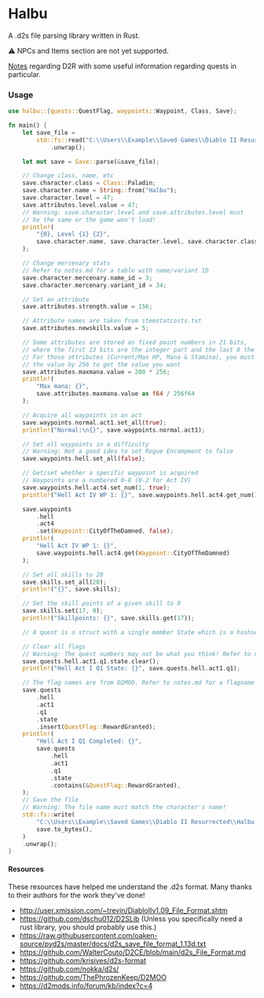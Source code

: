 # Halbu

A .d2s file parsing library written in Rust.

⚠ NPCs and Items section are not yet supported.

[Notes](./notes.md) regarding D2R with some useful information regarding quests in particular.

### Usage

```rs
use halbu::{quests::QuestFlag, waypoints::Waypoint, Class, Save};

fn main() {
    let save_file =
        std::fs::read("C:\\Users\\Example\\Saved Games\\Diablo II Resurrected\\Jamella.d2s")
            .unwrap();

    let mut save = Save::parse(&save_file);

    // Change class, name, etc
    save.character.class = Class::Paladin;
    save.character.name = String::from("Halbu");
    save.character.level = 47;
    save.attributes.level.value = 47;
    // Warning: save.character.level and save.attributes.level must
    // be the same or the game won't load!
    println!(
        "{0}, Level {1} {2}",
        save.character.name, save.character.level, save.character.class
    );

    // Change mercenary stats
    // Refer to notes.md for a table with name/variant ID
    save.character.mercenary.name_id = 3;
    save.character.mercenary.variant_id = 34;

    // Set an attribute
    save.attributes.strength.value = 156;

    // Attribute names are taken from itemstatcosts.txt
    save.attributes.newskills.value = 5;

    // Some attributes are stored as fixed point numbers in 21 bits,
    // where the first 13 bits are the integer part and the last 8 the decimal
    // For those attributes (Current/Max HP, Mana & Stamina), you must multiply
    // the value by 256 to get the value you want
    save.attributes.maxmana.value = 200 * 256;
    println!(
        "Max mana: {}",
        save.attributes.maxmana.value as f64 / 256f64
    );

    // Acquire all waypoints in an act
    save.waypoints.normal.act1.set_all(true);
    println!("Normal:\n{}", save.waypoints.normal.act1);

    // Set all waypoints in a difficulty
    // Warning: Not a good idea to set Rogue Encampment to false
    save.waypoints.hell.set_all(false);

    // Get/set whether a specific waypoint is acquired
    // Waypoints are a numbered 0-8 (0-2 for Act IV)
    save.waypoints.hell.act4.set_num(1, true);
    println!("Hell Act IV WP 1: {}", save.waypoints.hell.act4.get_num(1));

    save.waypoints
        .hell
        .act4
        .set(Waypoint::CityOfTheDamned, false);
    println!(
        "Hell Act IV WP 1: {}",
        save.waypoints.hell.act4.get(Waypoint::CityOfTheDamned)
    );

    // Set all skills to 20
    save.skills.set_all(20);
    println!("{}", save.skills);

    // Set the skill points of a given skill to 0
    save.skills.set(17, 0);
    println!("Skillpoints: {}", save.skills.get(17));

    // A quest is a struct with a single member State which is a hashset

    // Clear all flags
    // Warning: The quest numbers may not be what you think! Refer to notes.md.
    save.quests.hell.act1.q1.state.clear();
    println!("Hell Act I Q1 State: {}", save.quests.hell.act1.q1);

    // The flag names are from D2MOO. Refer to notes.md for a flagname <> bit table.
    save.quests
        .hell
        .act1
        .q1
        .state
        .insert(QuestFlag::RewardGranted);
    println!(
        "Hell Act I Q1 Completed: {}",
        save.quests
            .hell
            .act1
            .q1
            .state
            .contains(&QuestFlag::RewardGranted),
    );
    // Save the file
    // Warning: The file name must match the character's name!
    std::fs::write(
        "C:\\Users\\Example\\Saved Games\\Diablo II Resurrected\\Halbu.d2s",
        save.to_bytes(),
    )
    .unwrap();
}

```




#### Resources

These resources have helped me understand the .d2s format. Many thanks to their authors for the work they've done!

* http://user.xmission.com/~trevin/DiabloIIv1.09_File_Format.shtm
* https://github.com/dschu012/D2SLib (Unless you specifically need a rust library, you should probably use this.)
* https://raw.githubusercontent.com/oaken-source/pyd2s/master/docs/d2s_save_file_format_1.13d.txt
* https://github.com/WalterCouto/D2CE/blob/main/d2s_File_Format.md
* https://github.com/krisives/d2s-format
* https://github.com/nokka/d2s/
* https://github.com/ThePhrozenKeep/D2MOO
* https://d2mods.info/forum/kb/index?c=4
